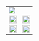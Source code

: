 <!--![](https://github-contributor-stats.vercel.app/api?username=LeanderCS&limit=5&theme=dark&combine_all_yearly_contributions=true) -->

<table>
  <tr>
    <td colspan="2">
      <img src="https://github-profile-trophy.vercel.app/?username=LeanderCS&theme=radical&no-frame=true&no-bg=true&margin-w=4">
    </td>
  </tr>
  <tr>
    <td>
      <img style="width:100%" src="https://github-readme-stats-seven-sable-30.vercel.app/api?username=LeanderCS&theme=dark&hide_border=true&include_all_commits=true&count_private=true&show_icons=true&card_width=500&disable_animations=true&include_all_commits=true&show=true&hide_rank=true&custom_title=LeanderCS%27s%20GitHub%20Stats&rank_icon=github"/>
    </td>
    <td>
      <img style="width:100%" src="https://github-readme-streak-stats-bice-iota.vercel.app/?user=leandercs&theme=dark&hide_border=true&date_format=j%20M%5B%20Y%5D"/>
    </td>
  </tr>
  <tr>
    <td>
      <img style="width:100%" src="https://github-readme-stats-seven-sable-30.vercel.app/api/top-langs?username=leandercs&langs_count=10&card_width=500&theme=dark&hide_border=true&count_private=true&layout=compact&disable_animations=true&exclude_repo=github-readme-stats"/>
    </td>
    <td>
      <img style="width:100%" src="https://github-readme-stats-seven-sable-30.vercel.app/api/wakatime?username=LeanderCS&theme=dark&hide_border=true&layout=compact&disable_animations=true&langs_count=10&card_width=500"/>
    </td>
  </tr>
</table>
